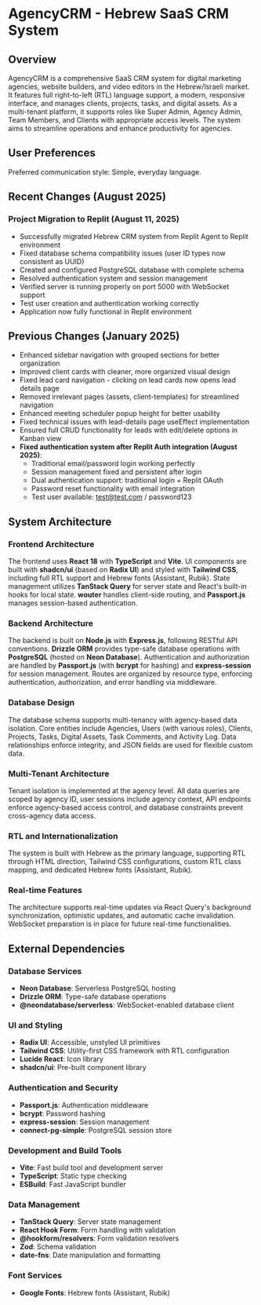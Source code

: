 # AgencyCRM - Hebrew SaaS CRM System

## Overview
AgencyCRM is a comprehensive SaaS CRM system for digital marketing agencies, website builders, and video editors in the Hebrew/Israeli market. It features full right-to-left (RTL) language support, a modern, responsive interface, and manages clients, projects, tasks, and digital assets. As a multi-tenant platform, it supports roles like Super Admin, Agency Admin, Team Members, and Clients with appropriate access levels. The system aims to streamline operations and enhance productivity for agencies.

## User Preferences
Preferred communication style: Simple, everyday language.

## Recent Changes (August 2025)

### Project Migration to Replit (August 11, 2025)
- Successfully migrated Hebrew CRM system from Replit Agent to Replit environment
- Fixed database schema compatibility issues (user ID types now consistent as UUID)
- Created and configured PostgreSQL database with complete schema
- Resolved authentication system and session management
- Verified server is running properly on port 5000 with WebSocket support
- Test user creation and authentication working correctly
- Application now fully functional in Replit environment

## Previous Changes (January 2025)
- Enhanced sidebar navigation with grouped sections for better organization
- Improved client cards with cleaner, more organized visual design
- Fixed lead card navigation - clicking on lead cards now opens lead details page
- Removed irrelevant pages (assets, client-templates) for streamlined navigation
- Enhanced meeting scheduler popup height for better usability
- Fixed technical issues with lead-details page useEffect implementation
- Ensured full CRUD functionality for leads with edit/delete options in Kanban view
- **Fixed authentication system after Replit Auth integration (August 2025)**:
  - Traditional email/password login working perfectly
  - Session management fixed and persistent after login
  - Dual authentication support: traditional login + Replit OAuth
  - Password reset functionality with email integration
  - Test user available: test@test.com / password123

## System Architecture

### Frontend Architecture
The frontend uses **React 18** with **TypeScript** and **Vite**. UI components are built with **shadcn/ui** (based on **Radix UI**) and styled with **Tailwind CSS**, including full RTL support and Hebrew fonts (Assistant, Rubik). State management utilizes **TanStack Query** for server state and React's built-in hooks for local state. **wouter** handles client-side routing, and **Passport.js** manages session-based authentication.

### Backend Architecture
The backend is built on **Node.js** with **Express.js**, following RESTful API conventions. **Drizzle ORM** provides type-safe database operations with **PostgreSQL** (hosted on **Neon Database**). Authentication and authorization are handled by **Passport.js** (with **bcrypt** for hashing) and **express-session** for session management. Routes are organized by resource type, enforcing authentication, authorization, and error handling via middleware.

### Database Design
The database schema supports multi-tenancy with agency-based data isolation. Core entities include Agencies, Users (with various roles), Clients, Projects, Tasks, Digital Assets, Task Comments, and Activity Log. Data relationships enforce integrity, and JSON fields are used for flexible custom data.

### Multi-Tenant Architecture
Tenant isolation is implemented at the agency level. All data queries are scoped by agency ID, user sessions include agency context, API endpoints enforce agency-based access control, and database constraints prevent cross-agency data access.

### RTL and Internationalization
The system is built with Hebrew as the primary language, supporting RTL through HTML direction, Tailwind CSS configurations, custom RTL class mapping, and dedicated Hebrew fonts (Assistant, Rubik).

### Real-time Features
The architecture supports real-time updates via React Query's background synchronization, optimistic updates, and automatic cache invalidation. WebSocket preparation is in place for future real-time functionalities.

## External Dependencies

### Database Services
- **Neon Database**: Serverless PostgreSQL hosting
- **Drizzle ORM**: Type-safe database operations
- **@neondatabase/serverless**: WebSocket-enabled database client

### UI and Styling
- **Radix UI**: Accessible, unstyled UI primitives
- **Tailwind CSS**: Utility-first CSS framework with RTL configuration
- **Lucide React**: Icon library
- **shadcn/ui**: Pre-built component library

### Authentication and Security
- **Passport.js**: Authentication middleware
- **bcrypt**: Password hashing
- **express-session**: Session management
- **connect-pg-simple**: PostgreSQL session store

### Development and Build Tools
- **Vite**: Fast build tool and development server
- **TypeScript**: Static type checking
- **ESBuild**: Fast JavaScript bundler

### Data Management
- **TanStack Query**: Server state management
- **React Hook Form**: Form handling with validation
- **@hookform/resolvers**: Form validation resolvers
- **Zod**: Schema validation
- **date-fns**: Date manipulation and formatting

### Font Services
- **Google Fonts**: Hebrew fonts (Assistant, Rubik)